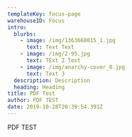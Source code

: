 ```yaml
---
templateKey: focus-page
warehouseID: Focus
intro:
  blurbs:
    - image: /img/1363668015_1.jpg
      text: Text Text
    - image: /img/2-95.jpg
      text: TExt 2 Test
    - image: /img/anarchy-cover_0.jpg
      text: Text 3
  description: Description
  heading: Heading
title: PDF Test
author: PDF TEST
date: 2019-10-28T20:39:54.391Z
---
```

PDF TEST
